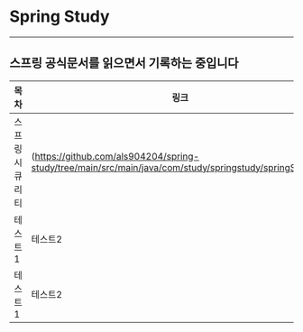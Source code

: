 # Spring Study

---
## 스프링 공식문서를 읽으면서 기록하는 중입니다

| 목차       | 링크| 내용                                      |
|----------|----------------------------------------------------------------------------------------------------------|-----------------------------------------|
| 스프링 시큐리티 | (https://github.com/als904204/spring-study/tree/main/src/main/java/com/study/springstudy/springSecurity) | 1. securityBasic <br/>2. authentication |
| 테스트1     | 테스트2                                                                                                     |                                         |
| 테스트1     | 테스트2                                                                                                     |                                         |